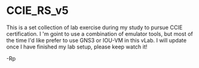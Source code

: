 # CCIE_RS_v5

This is a set collection of lab exercise during my study to pursue CCIE certification. I 'm goint to use a combination of emulator tools, but most of the time I'd like prefer to use GNS3 or IOU-VM in this vLab. I will update once I have finished my lab setup, please keep watch it!

-Rp
